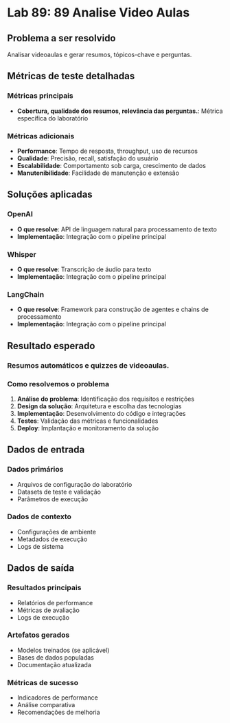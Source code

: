 # Lab 89: 89 Analise Video Aulas

## Problema a ser resolvido

Analisar videoaulas e gerar resumos, tópicos-chave e perguntas.

## Métricas de teste detalhadas

### Métricas principais
- **Cobertura, qualidade dos resumos, relevância das perguntas.**: Métrica específica do laboratório

### Métricas adicionais
- **Performance**: Tempo de resposta, throughput, uso de recursos
- **Qualidade**: Precisão, recall, satisfação do usuário
- **Escalabilidade**: Comportamento sob carga, crescimento de dados
- **Manutenibilidade**: Facilidade de manutenção e extensão

## Soluções aplicadas

### OpenAI
- **O que resolve**: API de linguagem natural para processamento de texto
- **Implementação**: Integração com o pipeline principal

### Whisper
- **O que resolve**: Transcrição de áudio para texto
- **Implementação**: Integração com o pipeline principal

### LangChain
- **O que resolve**: Framework para construção de agentes e chains de processamento
- **Implementação**: Integração com o pipeline principal

## Resultado esperado

### Resumos automáticos e quizzes de videoaulas.

### Como resolvemos o problema
1. **Análise do problema**: Identificação dos requisitos e restrições
2. **Design da solução**: Arquitetura e escolha das tecnologias
3. **Implementação**: Desenvolvimento do código e integrações
4. **Testes**: Validação das métricas e funcionalidades
5. **Deploy**: Implantação e monitoramento da solução

## Dados de entrada

### Dados primários
- Arquivos de configuração do laboratório
- Datasets de teste e validação
- Parâmetros de execução

### Dados de contexto
- Configurações de ambiente
- Metadados de execução
- Logs de sistema

## Dados de saída

### Resultados principais
- Relatórios de performance
- Métricas de avaliação
- Logs de execução

### Artefatos gerados
- Modelos treinados (se aplicável)
- Bases de dados populadas
- Documentação atualizada

### Métricas de sucesso
- Indicadores de performance
- Análise comparativa
- Recomendações de melhoria
